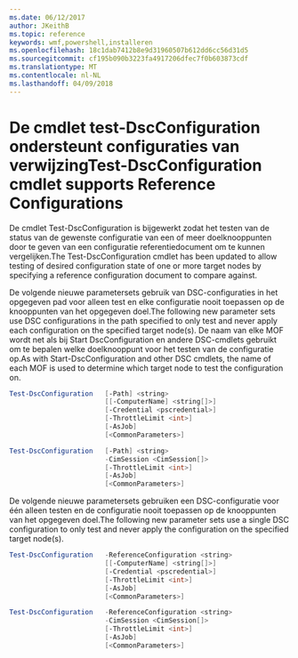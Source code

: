 ```yaml
---
ms.date: 06/12/2017
author: JKeithB
ms.topic: reference
keywords: wmf,powershell,installeren
ms.openlocfilehash: 18c1dab7412b8e9d31960507b612dd6cc56d31d5
ms.sourcegitcommit: cf195b090b3223fa4917206dfec7f0b603873cdf
ms.translationtype: MT
ms.contentlocale: nl-NL
ms.lasthandoff: 04/09/2018
---
```

# <a name="test-dscconfiguration-cmdlet-supports-reference-configurations"></a><span data-ttu-id="a485a-102">De cmdlet test-DscConfiguration ondersteunt configuraties van verwijzing</span><span class="sxs-lookup"><span data-stu-id="a485a-102">Test-DscConfiguration cmdlet supports Reference Configurations</span></span>

<span data-ttu-id="a485a-103">De cmdlet Test-DscConfiguration is bijgewerkt zodat het testen van de status van de gewenste configuratie van een of meer doelknooppunten door te geven van een configuratie referentiedocument om te kunnen vergelijken.</span><span class="sxs-lookup"><span data-stu-id="a485a-103">The Test-DscConfiguration cmdlet has been updated to allow testing of desired configuration state of one or more target nodes by specifying a reference configuration document to compare against.</span></span>

<span data-ttu-id="a485a-104">De volgende nieuwe parametersets gebruik van DSC-configuraties in het opgegeven pad voor alleen test en elke configuratie nooit toepassen op de knooppunten van het opgegeven doel.</span><span class="sxs-lookup"><span data-stu-id="a485a-104">The following new parameter sets use DSC configurations in the path specified to only test and never apply each configuration on the specified target node(s).</span></span> <span data-ttu-id="a485a-105">De naam van elke MOF wordt net als bij Start DscConfiguration en andere DSC-cmdlets gebruikt om te bepalen welke doelknooppunt voor het testen van de configuratie op.</span><span class="sxs-lookup"><span data-stu-id="a485a-105">As with Start-DscConfiguration and other DSC cmdlets, the name of each MOF is used to determine which target node to test the configuration on.</span></span>

```powershell
Test-DscConfiguration   [-Path] <string>
                        [[-ComputerName] <string[]>]
                        [-Credential <pscredential>]
                        [-ThrottleLimit <int>]
                        [-AsJob]
                        [<CommonParameters>]

Test-DscConfiguration   [-Path] <string>
                        -CimSession <CimSession[]>
                        [-ThrottleLimit <int>]
                        [-AsJob]
                        [<CommonParameters>]
```

<span data-ttu-id="a485a-106">De volgende nieuwe parametersets gebruiken een DSC-configuratie voor één alleen testen en de configuratie nooit toepassen op de knooppunten van het opgegeven doel.</span><span class="sxs-lookup"><span data-stu-id="a485a-106">The following new parameter sets use a single DSC configuration to only test and never apply the configuration on the specified target node(s).</span></span>

```powershell
Test-DscConfiguration   -ReferenceConfiguration <string>
                        [[-ComputerName] <string[]>]
                        [-Credential <pscredential>]
                        [-ThrottleLimit <int>]
                        [-AsJob]
                        [<CommonParameters>]

Test-DscConfiguration   -ReferenceConfiguration <string>
                        -CimSession <CimSession[]>
                        [-ThrottleLimit <int>]
                        [-AsJob]
                        [<CommonParameters>]
```